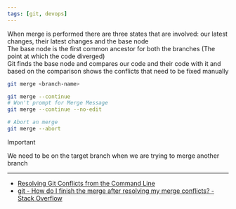 ```yaml
---
tags: [git, devops]
---
```


When merge is performed there are three states that are involved: our latest changes, their latest changes and the base node  
The base node is the first common ancestor for both the branches (The point at which the code diverged)  
Git finds the base node and compares our code and their code with it and based on the comparison shows the conflicts that need to be fixed manually  

````bash
git merge <branch-name>

git merge --continue
# Won't prompt for Merge Message
git merge --continue --no-edit

# Abort an merge
git merge --abort
````

 > [!IMPORTANT]
 > We need to be on the target branch when we are trying to merge another branch

---

* [Resolving Git Conflicts from the Command Line](https://www.grandcircus.co/blog/resolving-git-conflicts/)
* [git - How do I finish the merge after resolving my merge conflicts? - Stack Overflow](https://stackoverflow.com/questions/2474097/how-do-i-finish-the-merge-after-resolving-my-merge-conflicts)

